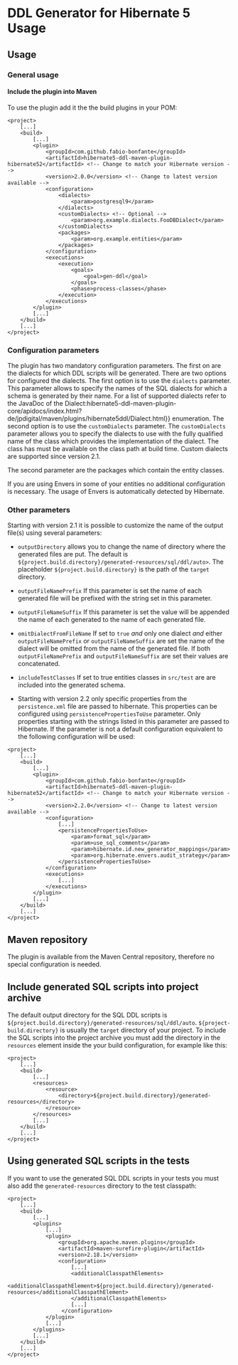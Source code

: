 # DDL Generator for Hibernate 5 Usage

## Usage

### General usage

#### Include the plugin into Maven

To use the plugin add it the the build plugins in your POM:

```
<project>
    [...]
    <build>
        [...]
        <plugin>
            <groupId>com.github.fabio-bonfante</groupId>
            <artifactId>hibernate5-ddl-maven-plugin-hibernate52</artifactId> <!-- Change to match your Hibernate version -->
            <version>2.0.0</version> <!-- Change to latest version available -->
            <configuration>
                <dialects>
                    <param>postgresql9</param>
                </dialects>
                <customDialects> <!-- Optional -->
                    <param>org.example.dialects.FooDBDialect</param>
                </customDialects>
                <packages>
                    <param>org.example.entities</param>
                </packages>
            </configuration>
            <executions>
                <execution>
                    <goals>
                        <goal>gen-ddl</goal>
                    </goals>
                    <phase>process-classes</phase>
                </execution>
            </executions>
        </plugin>
        [...]
    </build>
    [...]
</project>
```

### Configuration parameters

The plugin has two mandatory configuration parameters. The first on are the 
dialects for which DDL scripts will be generated. There are two options for 
configured the dialects. The first option is to use the `dialects` 
parameter. This parameter allows to specify the names of the 
SQL dialects for which a schema is generated by their name.
For a list of supported dialects refer to the JavaDoc of the 
Dialect:hibernate5-ddl-maven-plugin-core/apidocs/index.html?de/jpdigital/maven/plugins/hibernate5ddl/Dialect.html}} 
enumeration. The second option is to use the `customDialects` parameter.
The `customDialects` parameter allows you to specify the dialects to use
with the fully qualified name of the class which provides the implementation
of the dialect. The class has must be available on the class path at build 
time. Custom dialects are supported since version 2.1.

The second parameter are the packages which contain the entity classes. 

If you are using Envers in some of your entities no additional configuration
is necessary. The usage of Envers is automatically detected by Hibernate.

### Other parameters

Starting with version 2.1 it is possible to customize the name of the output 
file(s) using several parameters:

* `outputDirectory` allows you to change the name of directory where the 
  generated files are put. The default is 
  `${project.build.directory}/generated-resources/sql/ddl/auto>`. The 
    placeholder `${project.build.directory}` is the path of the `target`
    directory. 

* `outputFileNamePrefix` If this parameter is set the name of each generated
  file will be prefixed with the string set in this parameter.

* `outputFileNameSuffix` If this parameter is set the value will be appended 
  the name of each generated to the name of each generated file.

* `omitDialectFromFileName` If set to `true` *and* only one dialect
  *and* either `outputFileNamePrefix` or `outputFileNameSuffix` are
  set the name of the dialect will be omitted from the name of the generated 
  file. If both `outputFileNamePrefix` and `outputFileNameSuffix` are set their
  values are concatenated.

* `includeTestClasses` If set to true entities classes in `src/test` are
  are included into the generated schema.

* Starting with version 2.2 only specific properties from the 
  `persistence.xml` file are passed to hibernate. This properties can be
  configured using `persistencePropertiesToUse` parameter. Only properties
  starting with the strings listed in this parameter are passed to Hibernate.
  If the 
  parameter is not a default configuration equivalent to the following
  configuration will be used:

```
<project>
    [...]
    <build>
        [...]
        <plugin>
            <groupId>com.github.fabio-bonfante</groupId>
            <artifactId>hibernate5-ddl-maven-plugin-hibernate52</artifactId> <!-- Change to match your Hibernate version -->
            <version>2.2.0</version> <!-- Change to latest version available -->
            <configuration>
                [...]
                <persistencePropertiesToUse>
                    <param>format_sql</param>
                    <param>use_sql_comments</param>
                    <param>hibernate.id.new_generator_mappings</param>
                    <param>org.hibernate.envers.audit_strategy</param>
                </persistencePropertiesToUse>
            </configuration>
            <executions>
                [...]
            </executions>
        </plugin>
        [...]
    </build>
    [...]
</project>
```

## Maven repository

The plugin is available from the Maven Central repository, therefore no
special configuration is needed.

## Include generated SQL scripts into project archive

The default output directory for the SQL DDL scripts is 
`${project.build.directory}/generated-resources/sql/ddl/auto`. 
`${project-build.directory}` is usually the `target` directory of your
project. To include the SQL scripts into the project archive you must add the
directory in the `resources` element inside the your build configuration, 
for example like this:

```
<project>
    [...]
    <build>
        [...]
        <resources>
            <resource>
                <directory>${project.build.directory}/generated-resources</directory>
            </resource>
        </resources>
        [...]
    </build>
    [...]
</project>
```

## Using generated SQL scripts in the tests

If you want to use the generated SQL DDL scripts in your tests you must also
add the `generated-resources` directory to the test classpath:

```
<project>
    [...]
    <build>
        [...]
        <plugins>
            [...]
            <plugin>
                <groupId>org.apache.maven.plugins</groupId>
                <artifactId>maven-surefire-plugin</artifactId>
                <version>2.18.1</version>
                <configuration>
                    [...]
                    <additionalClasspathElements>
                        <additionalClasspathElement>${project.build.directory}/generated-resources</additionalClasspathElement>
                    </additionalClasspathElements>
                    [...]
                 </configuration>
            </plugin>
            [...]
        </plugins>
        [...]
    </build>
    [...]
</project>
```

